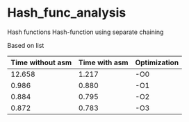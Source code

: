 # Hash_func_analysis
Hash functions
Hash-function using separate chaining

Based on list

|Time without asm|Time with asm|Optimization|
|----------------|-------------|------------|
|12.658|1.217|-O0|
|0.986|0.880|-O1|
|0.884|0.795|-O2|
|0.872|0.783|-O3|
